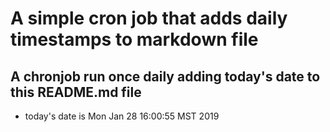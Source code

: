 A simple cron job that adds daily timestamps to markdown file
============================================================
## A chronjob run once daily adding today's date to this README.md file
* today's date is Mon Jan 28 16:00:55 MST 2019
